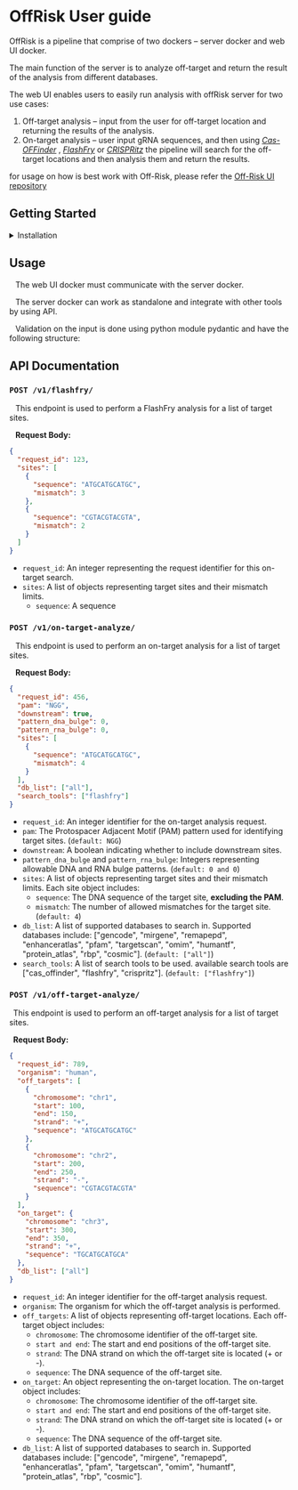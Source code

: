 
# OffRisk User guide

OffRisk is a pipeline that comprise of two dockers – server docker and web UI docker.

The main function of the server is to analyze off-target and return the result of the analysis from
different databases.

The web UI enables users to easily run analysis with offRisk server for two use cases:

1. Off-target analysis – input from the user for off-target location and returning the results of
    the analysis.
2. On-target analysis – user input gRNA sequences, and then using <cite> [Cas-OFFinder][1] </cite>, <cite> [FlashFry][2] </cite> or <cite> [CRISPRitz][3] </cite>
    the pipeline will search for the off-target locations and then analysis them and return the
    results.

for usage on how is best work with Off-Risk, please refer the [Off-Risk UI repository](https://github.com/gili311/OffRisk-ui)

## Getting Started

<details>

<summary>Installation</summary><blockquote>

<details>

<summary>Docker</summary>

### Docker Installation

**For your convenience, we have also prepared an [docker installation video](https://www.dropbox.com/scl/fi/mie1rnb8b8r6oumjcs6yo/Docker-Installation-Made-with-Clipchamp.mp4?rlkey=6fcsm29adhfhws9vjq570tck1&dl=0) that you can refer to for guidance.**

To work with the docker files, docker and docker-compose must be installed.
https://docs.docker.com/get-docker/
#### If downloading for windows use the “WSL 2 backend” option

- Enable the WSL 2 feature on Windows. For detailed instructions, refer to the [Microsoft documentation](https://learn.microsoft.com/en-us/windows/wsl/install).
- Download and install the [Linux kernel update package](https://learn.microsoft.com/en-us/windows/wsl/install-manual#step-4---download-the-linux-kernel-update-package).
- Set WSL 2 as your default version, as it is needed by the docker.

Restart computer and run “Docker desktop” from the start menu / desktop shortcut (if you
created one)

This will require 8 GB. It contains the database folder, this user guide and docker-compose.yml file.


OffRisk dockers are on DockerHub: 

- [Off-Risk-Server](https://hub.docker.com/r/talmalulbgu/off-risk-server)
- [Off-Risk-UI](https://hub.docker.com/r/talmalulbgu/off-risk-ui)

</details>

<details>
<summary>Databases</summary>

### Databases Installation

**For your convenience, we have also prepared an [full Off-Risk installation video](https://www.dropbox.com/scl/fi/p8aqz75opxv73ro0ktoi7/Off-Risk-Installation-Made-with-Clipchamp.mp4?rlkey=qgomzpn9rkrh55bjc1auaardh&dl=0) that you can refer to for guidance.**

All necessary database files, including in the *Supported Databases* list bellow, except for OMIM and COSMIC. OMIM and COSMIC require licenses, can be found in the [OffRisk-db.zip archive](https://doi.org/10.5281/zenodo.8289271) on <cite> [Zenodo][4] </cite>.</br>
The total disk space required for this archive is approximately 10.5 GB.

#### Supported Databases:
 
- GENCODE
- MirGeneDB
- ReMapEPD
- EnhancerAtlas 2.0
- Pfam
- TargetScan 8.0
- OMIM
- HumanTF 3.0
- Protein Atlas
- RBP
- COSMIC

#### Database Files:

All necessary files for these databases are included in the [OffRisk-db.zip archive](https://doi.org/10.5281/zenodo.8289271), except for OMIM and COSMIC. OMIM and COSMIC require licenses. Therefore, users interested in using them should follow these steps:

#### COSMIC Database:

1. Download the COSMIC file from [https://cancer.sanger.ac.uk/cosmic/download](https://cancer.sanger.ac.uk/cosmic/download). Look for the "Cancer Gene Census" file.

2. Under "Tools", navigate to the database conversion page in OffRisk.

3. Upload the downloaded COSMIC file.

4. Click the "Pre-process COSMIC" button.

5. Download the result file with the given name.

6. Place the downloaded file in the "COSMIC" folder in your database directory. Name it "cosmic.csv".

#### OMIM Database:

1. Download two OMIM files from [https://www.omim.org/contact](https://www.omim.org/contact). You'll need both "mim2gene.txt" and "genemap2.txt".

2. Under "Tools", navigate to the database conversion page in OffRisk.

3. Upload both OMIM files.

4. Click the "Pre-process OMIM" button.

5. Download the result file with the given name.

6. Place the downloaded file in the "OMIM" folder in your database directory. Name it "omim.csv".

</details>
<details>

<summary>Off-Risk</summary>

### Download off-risk-sever and off-risk-ui dockers

**For your convenience, we have also prepared an [full Off-Risk installation video](https://www.dropbox.com/scl/fi/p8aqz75opxv73ro0ktoi7/Off-Risk-Installation-Made-with-Clipchamp.mp4?rlkey=qgomzpn9rkrh55bjc1auaardh&dl=0) that you can refer to for guidance.**

**Installing Off-Risk with Docker:**

1. Start by installing Docker on your computer if you haven't already. You can download it from [Docker's official website](https://www.docker.com/get-started).

2. Download the necessary databases for Off-Risk.

3. Next, you'll want to download the Off-Risk server and UI Docker containers. To do this, follow these steps:

   - Download the `docker-compose.yml` file from the [OffRisk repository](https://github.com/gili311/OffRisk/blob/main/docker/docker-compose.yml).
   
   - Your `docker-compose.yml` file should resemble the following configuration:

     ```yaml
     version: "3.9"  # Optional, required for Docker version v1.27.0 and later
     services:
       off-risk-server:
         ports:
           - "8123:80"
         volumes:
           - <path_to_database_folder>/databases:/databases
         image: almaliahbgu/off_risk:off-risk-server

       off-risk-ui:
         ports:
           - "8501:8501"
         image: almaliahbgu/off_risk:off-risk-ui
     networks:
       default:
         external:
           name: OffRisk-net
     ```
   
   - Replace `<path_to_database_folder>` under the `volumes` section with the actual path to your database folder.

4. Once you have the `docker-compose.yml` file, open Docker Desktop on your computer.

5. Open your terminal (e.g., Command Prompt or Terminal).

6. Navigate to the location where you downloaded the `docker-compose.yml` file using the `cd` command, e.g., `cd <path_to_docker-compose.yml_folder>`.

7. In the terminal, enter the following command: `docker-compose up`.</br>
This command will start the download and setup of the Off-Risk server and UI Docker containers on your computer.

By following these steps, you'll have Off-Risk installed and ready to use on your machine.

The off-risk-server and off-risk-ui dockers are also available to download without the docker-compose.yml file from:

</details></blockquote>

</details>




## Usage

&ensp; The web UI docker must communicate with the server docker.

&ensp; The server docker can work as standalone and integrate with other tools by using API.

&ensp; Validation on the input is done using python module pydantic and have the following structure:




## API Documentation

### `POST /v1/flashfry/`

&ensp; This endpoint is used to perform a FlashFry analysis for a list of target sites.

&ensp; **Request Body:**
 ```json
 {
   "request_id": 123,
   "sites": [
     {
       "sequence": "ATGCATGCATGC",
       "mismatch": 3
     },
     {
       "sequence": "CGTACGTACGTA",
       "mismatch": 2
     }
   ]
 }
 ```
 - `request_id`: An integer representing the request identifier for this on-target search.
 - `sites`: A list of objects representing target sites and their mismatch limits.
   - `sequence`: A sequence

### `POST /v1/on-target-analyze/`

&ensp; This endpoint is used to perform an on-target analysis for a list of target sites.

&ensp; **Request Body:**
```json
{
  "request_id": 456,
  "pam": "NGG",
  "downstream": true,
  "pattern_dna_bulge": 0,
  "pattern_rna_bulge": 0,
  "sites": [
    {
      "sequence": "ATGCATGCATGC",
      "mismatch": 4
    }
  ],
  "db_list": ["all"],
  "search_tools": ["flashfry"]
}
```
- `request_id`: An integer identifier for the on-target analysis request.
- `pam`: The Protospacer Adjacent Motif (PAM) pattern used for identifying target sites. (`default: NGG`)
- `downstream`: A boolean indicating whether to include downstream sites.
- `pattern_dna_bulge` and `pattern_rna_bulge`: Integers representing allowable DNA and RNA bulge patterns. (`default: 0 and 0`)
- `sites`: A list of objects representing target sites and their mismatch limits. Each site object includes:
  - `sequence`: The DNA sequence of the target site, **excluding the PAM**.
  - `mismatch`: The number of allowed mismatches for the target site. (`default: 4`)
- `db_list`: A list of supported databases to search in. Supported databases include: ["gencode", "mirgene", "remapepd", "enhanceratlas", "pfam", "targetscan", "omim", "humantf", "protein_atlas", "rbp", "cosmic"]. (`default: ["all"]`)
- `search_tools`: A list of search tools to be used. available search tools are ["cas_offinder", "flashfry", "crispritz"]. (`default: ["flashfry"]`)




### `POST /v1/off-target-analyze/`

&ensp;This endpoint is used to perform an off-target analysis for a list of target sites.


&ensp;**Request Body:**
```json
{
  "request_id": 789,
  "organism": "human",
  "off_targets": [
    {
      "chromosome": "chr1",
      "start": 100,
      "end": 150,
      "strand": "+",
      "sequence": "ATGCATGCATGC"
    },
    {
      "chromosome": "chr2",
      "start": 200,
      "end": 250,
      "strand": "-",
      "sequence": "CGTACGTACGTA"
    }
  ],
  "on_target": {
    "chromosome": "chr3",
    "start": 300,
    "end": 350,
    "strand": "+",
    "sequence": "TGCATGCATGCA"
  },
  "db_list": ["all"]
}

```
- `request_id`: An integer identifier for the off-target analysis request.
- `organism`: The organism for which the off-target analysis is performed.
- `off_targets`: A list of objects representing off-target locations. Each off-target object includes:
  - `chromosome`: The chromosome identifier of the off-target site.
  - `start and end`: The start and end positions of the off-target site.
  - `strand`: The DNA strand on which the off-target site is located (+ or -).
  - `sequence`: The DNA sequence of the off-target site.
- `on_target`: An object representing the on-target location. The on-target object includes:
  - `chromosome`: The chromosome identifier of the off-target site.
  - `start and end`: The start and end positions of the off-target site.
  - `strand`: The DNA strand on which the off-target site is located (+ or -).
  - `sequence`: The DNA sequence of the off-target site.
- `db_list`: A list of supported databases to search in. Supported databases include: ["gencode", "mirgene", "remapepd", "enhanceratlas", "pfam", "targetscan", "omim", "humantf", "protein_atlas", "rbp", "cosmic"].


[1]: https://doi.org/10.1093/bioinformatics/btu048 

[2]: https://bmcbiol.biomedcentral.com/articles/10.1186/s12915-018-0545-0

[3]: https://doi.org/10.1093/bioinformatics/btz867

[4]: https://www.re3data.org/repository/r3d100010468

